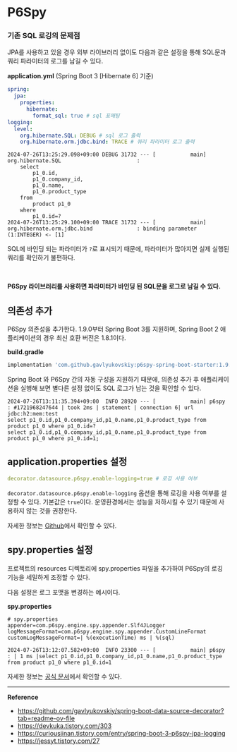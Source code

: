 # P6Spy

### 기존 SQL 로깅의 문제점
JPA를 사용하고 있을 경우 외부 라이브러리 없이도 다음과 같은 설정을 통해 SQL문과 쿼리 파라미터의 로그를 남길 수 있다.

**application.yml** (Spring Boot 3 [Hibernate 6] 기준)
```yaml
spring:
  jpa:
    properties:
      hibernate:
        format_sql: true # sql 포매팅
logging:
  level:
    org.hibernate.SQL: DEBUG # sql 로그 출력
    org.hibernate.orm.jdbc.bind: TRACE # 쿼리 파라미터 로그 출력
```

```log
2024-07-26T13:25:29.098+09:00 DEBUG 31732 --- [           main] org.hibernate.SQL                        : 
    select
        p1_0.id,
        p1_0.company_id,
        p1_0.name,
        p1_0.product_type 
    from
        product p1_0 
    where
        p1_0.id=?
2024-07-26T13:25:29.100+09:00 TRACE 31732 --- [           main] org.hibernate.orm.jdbc.bind              : binding parameter (1:INTEGER) <- [1]
```
SQL에 바인딩 되는 파라미터가 `?`로 표시되기 때문에, 파라미터가 많아지면 실제 실행된 쿼리를 확인하기 불편하다.

<br>

**P6Spy 라이브러리를 사용하면 파라미터가 바인딩 된 SQL문을 로그로 남길 수 있다.**

## 의존성 추가
P6Spy 의존성을 추가한다. 1.9.0부터 Spring Boot 3를 지원하며, Spring Boot 2 애플리케이션의 경우 최신 호환 버전은 1.8.1이다.

**build.gradle**
```gradle
implementation 'com.github.gavlyukovskiy:p6spy-spring-boot-starter:1.9.1'
````
Spring Boot 와 P6Spy 간의 자동 구성을 지원하기 때문에, 의존성 추가 후 애플리케이션을 실행해 보면 별다른 설정 없이도 SQL 로그가 남는 것을 확인할 수 있다.

```log
2024-07-26T13:11:35.394+09:00  INFO 28920 --- [           main] p6spy                                    : #1721968247644 | took 2ms | statement | connection 6| url jdbc:h2:mem:test
select p1_0.id,p1_0.company_id,p1_0.name,p1_0.product_type from product p1_0 where p1_0.id=?
select p1_0.id,p1_0.company_id,p1_0.name,p1_0.product_type from product p1_0 where p1_0.id=1;
```

## application.properties 설정
```yaml
decorator.datasource.p6spy.enable-logging=true # 로깅 사용 여부
```
`decorator.datasource.p6spy.enable-logging` 옵션을 통해 로깅을 사용 여부를 설정할 수 있다. 기본값은 `true`이다.
운영환경에서는 성능을 저하시킬 수 있기 때문에 사용하지 않는 것을 권장한다.

자세한 정보는 [Github](https://github.com/gavlyukovskiy/spring-boot-data-source-decorator)에서 확인할 수 있다.

## spy.properties 설정
프로젝트의 resources 디렉토리에 spy.properties 파일을 추가하여 P6Spy의 로깅 기능을 세밀하게 조정할 수 있다.

다음 설정은 로그 포맷을 변경하는 예시이다.

**spy.properties**
```
# spy.properties
appender=com.p6spy.engine.spy.appender.Slf4JLogger
logMessageFormat=com.p6spy.engine.spy.appender.CustomLineFormat
customLogMessageFormat=| %(executionTime) ms | %(sql)
```
```log
2024-07-26T13:12:07.582+09:00  INFO 23300 --- [           main] p6spy                                    : | 1 ms |select p1_0.id,p1_0.company_id,p1_0.name,p1_0.product_type from product p1_0 where p1_0.id=1
```
자세한 정보는 [공식 문서](https://p6spy.readthedocs.io/en/latest/configandusage.html)에서 확인할 수 있다.

---
**Reference**<br>
- https://github.com/gavlyukovskiy/spring-boot-data-source-decorator?tab=readme-ov-file
- https://devkuka.tistory.com/303
- https://curiousjinan.tistory.com/entry/spring-boot-3-p6spy-jpa-logging
- https://jessyt.tistory.com/27
